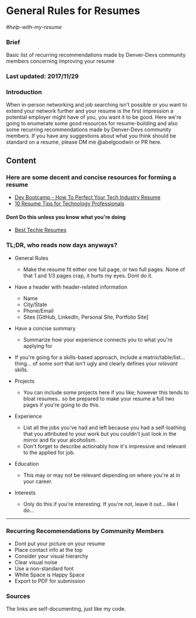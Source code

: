 # General Rules for Resumes

*#help-with-my-resume*

### Brief
Basic list of recurring recommendations made by Denver-Devs community members concerning improving your resume

### Last updated: 2017/11/29

### Introduction
When in-person networking and job searching isn't possible or you want to extend your network further and your resume is the first impression a potential employer might have of you, you want it to be good. Here we're going to enumerate some good resources for resume-building and also some recurring recommendations made by Denver-Devs community members.
If you have any suggestions about what you think should be standard on a resume, please DM me @abelgoodwin or PR here.

## Content

### Here are some decent and concise resources for forming a resume
- [Dev Bootcamp - How To Perfect Your Tech Industry Resume](https://devbootcamp.com/blog/tech-industry-resume)
- [10 Resume Tips for Technology Professionals](http://mashable.com/2012/04/01/tech-resume-tip/#w7Iu9IErgPqY)

#### Dont Do this unless you know what you're doing
- [Best Techie Resumes](http://www.businessinsider.com/best-tech-resumes-2013-11?op=1/#qr-code-on-the-back-of-victor-petits-resume-launched-a-video-of-his-lips-to-place-onto-the-photo-9)

### TL;DR, who reads now days anyways?
- General Rules
    - Make the resume fit either one full page, or two full pages. None of that 1 and 1/3 pages crap, it hurts my eyes. Dont do it.

- Have a header with header-related information
    - Name
    - City/State
    - Phone/Email
    - Sites [GitHub, LinkedIn, Personal Site, Portfolio Site]
- Have a concise summary
    - Summarize how your experience connects you to what you're applying for
- If you're going for a skills-based approach, include a matrix/table/list... thing... of some sort that isn't ugly and clearly defines your *relevant* skills.
- Projects
    - You can include some projects here if you like; however this tends to bloat resumes.. so be prepared to make your resume a full two pages if you're going to do this.
- Experience
    - List all the jobs you've had and left because you had a self-loathing that you attributed to your work but you couldn't just look in the mirror and fix your alcoholism.
    - Don't forget to describe actionably how it's impressive and relevant to the applied for job.
- Education
    - This may or may not be relevant depending on where you're at in your career.
- Interests
    - Only do this if you're interesting. If you're not, leave it out... like I do...

---

### Recurring Recommendations by Community Members

- Dont put your picture on your resume
- Place contact info at the top
- Consider your visual hierarchy
- Clear visual noise
- Use a non-standard font
- White Space is Happy Space
- Export to PDF for submission


### Sources
The links are self-documenting, just like my code.
